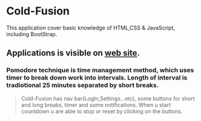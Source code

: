 # Cold-Fusion

This application cover basic knowledge of HTML,CSS & JavaScript, including BootStrap.

## Applications is visible on [web site](https://nmili997.github.io/Cold-Fusion/).

### Pomodore technique is time management method, which uses timer to break down work into intervals. Length of interval is tradiotional 25 minutes separated by short breaks.
> Cold-Fusion has nav bar(LogIn,Settings...etc), some buttons for short and long breaks, timer and some notifications. When u start countdown u are able to stop or reset by clicking on the buttons.
